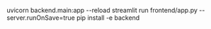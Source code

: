uvicorn backend.main:app --reload 
streamlit run frontend/app.py --server.runOnSave=true
pip install -e backend




